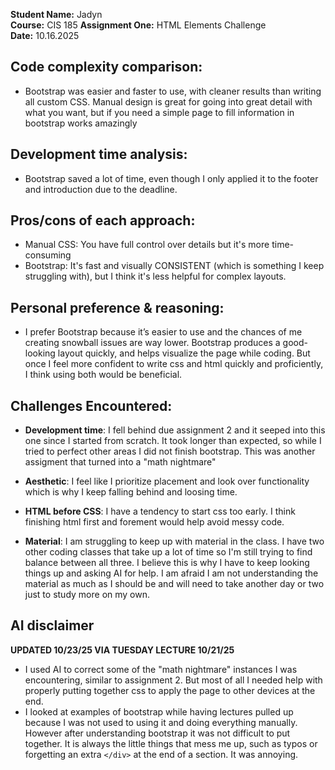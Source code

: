 **Student Name:** Jadyn  
**Course:** CIS 185
**Assignment One:** HTML Elements Challenge  
**Date:** 10.16.2025

## Code complexity comparison:
- Bootstrap was easier and faster to use, with cleaner results than writing all custom CSS. Manual design is great for going into great detail with what you want, but if you need a simple page to fill information in bootstrap works amazingly

## Development time analysis:
- Bootstrap saved a lot of time, even though I only applied it to the footer and introduction due to the deadline.

## Pros/cons of each approach:
- Manual CSS: You have full control over details but it's more time-consuming
- Bootstrap: It's fast and visually CONSISTENT (which is something I keep struggling with), but I think it's less helpful for complex layouts.

## Personal preference & reasoning:
- I prefer Bootstrap because it’s easier to use and the chances of me creating snowball issues are way lower. Bootstrap produces a good-looking layout quickly, and helps visualize the page while coding. But once I feel more confident to write css and html quickly and proficiently, I think using both would be beneficial.

## Challenges Encountered:

- **Development time**: I fell behind due assignment 2 and it seeped into this one since I started from scratch. It took longer than expected, so while I tried to perfect other areas I did not finish bootstrap. This was another assigment that turned into a "math nightmare"

- **Aesthetic**: I feel like I prioritize placement and look over functionality which is why I keep falling behind and loosing time.

- **HTML before CSS**: I have a tendency to start css too early. I think finishing html first and forement would help avoid messy code. 

- **Material**: I am struggling to keep up with material in the class. I have two other coding classes that take up a lot of time so I'm still trying to find balance between all three. I believe this is why I have to keep looking things up and asking AI for help. I am afraid I am not understanding the material as much as I should be and will need to take another day or two just to study more on my own.

## AI disclaimer
**UPDATED 10/23/25 VIA TUESDAY LECTURE 10/21/25**

- I used AI to correct some of the "math nightmare" instances I was encountering, similar to assignment 2. But most of all I needed help with properly putting together css to apply the page to other devices at the end.
- I looked at examples of bootstrap while having lectures pulled up because I was not used to using it and doing everything manually. However after understanding bootstrap it was not difficult to put together. It is always  the little things that mess me up, such as typos or forgetting an extra `</div>` at the end of a section. It was annoying. 
